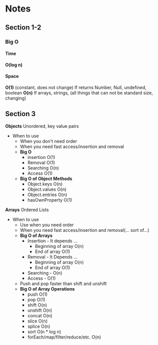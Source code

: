# Notes

## Section 1-2

### Big O

#### Time

**O(log n)**

#### Space

**O(1)** (constant, does not change) If returns Number, Null, undefined, boolean
**O(n)** If arrays, strings, (all things that can not be standard size, changing)

## Section 3

**Objects** Unordered, key value pairs

- When to use
  - When you don't need order
  - When you need fast access/insertion and removal
  - **Big O**
    - insertion O(1)
    - Removal O(1)
    - Searching O(n)
    - Access O(1)
  - **Big O of Object Methods**
    - Object.keys O(n)
    - Object.values O(n)
    - Object.entries O(n)
    - hasOwnProperty O(1)

**Arrays** Ordered Lists

- When to use
  - Use when you need order
  - When you need fast access/insertion and removal(... sort of...)
  - **Big O of Arrays**
    - Insertion - It depends ...
      - Beginning of array O(n)
      - End of array O(1)
    - Removal - It Depends ...
      - Beginning of array O(n)
      - End of array O(1)
    - Searching - O(n)
    - Access - O(1)
  - Push and pop faster than shift and unshift
  - **Big O of Array Operations**
    - push O(1)
    - pop O(1)
    - shift O(n)
    - unshift O(n)
    - concat O(n)
    - slice O(n)
    - splice O(n)
    - sort O(n * log n)
    - forEach/map/filter/reduce/etc. O(n)
